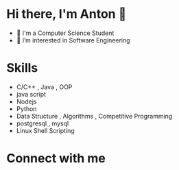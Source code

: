 # Hi there, I'm Anton  👋 

- 🔭 I'm a Computer Science Student
- 👀 I’m interested in Software Engineering 


# Skills

* C/C++ , Java , OOP
* java script
* Nodejs
* Python
* Data Structure , Algorithms , Competitive Programming
* postgresql , mysql
* Linux Shell Scripting



# Connect with me

